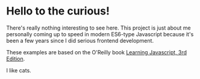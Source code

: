 # Hello to the curious!

There's really nothing interesting to see here.  This project is just about me
personally coming up to speed in modern ES6-type Javascript because it's been
a few years since I did serious frontend development.

These examples are based on the O'Reilly book
[Learning Javascript, 3rd Edition](https://www.safaribooksonline.com/library/view/learning-javascript-3rd/9781491914892).

I like cats.
